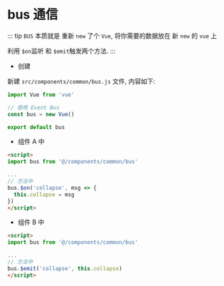 # bus 通信

::: tip
`BUS` 本质就是 重新 `new` 了个 `Vue`, 将你需要的数据放在 新 `new` 的 `vue` 上

利用 `$on`监听 和 `$emit`触发两个方法.
:::

- 创建

新建 `src/components/common/bus.js` 文件, 内容如下:

```js {4,6}
import Vue from 'vue'

// 使用 Event Bus
const bus = new Vue()

export default bus
```

- 组件 A 中

```html {2,6}
<script>
import bus from '@/components/common/bus'

...
// 方法中
bus.$on('collapse', msg => {
  this.collapse = msg
})
</script>
```

- 组件 B 中

```html {2,6}
<script>
import bus from '@/components/common/bus'

...
// 方法中
bus.$emit('collapse', this.collapse)
</script>
```